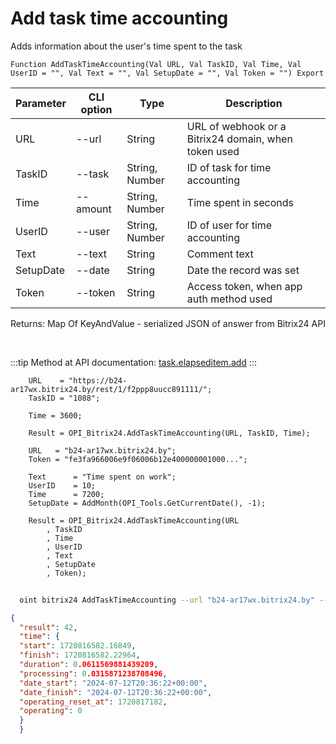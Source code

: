 ﻿---
sidebar_position: 1
---

# Add task time accounting
 Adds information about the user's time spent to the task



`Function AddTaskTimeAccounting(Val URL, Val TaskID, Val Time, Val UserID = "", Val Text = "", Val SetupDate = "", Val Token = "") Export`

  | Parameter | CLI option | Type | Description |
  |-|-|-|-|
  | URL | --url | String | URL of webhook or a Bitrix24 domain, when token used |
  | TaskID | --task | String, Number | ID of task for time accounting |
  | Time | --amount | String, Number | Time spent in seconds |
  | UserID | --user | String, Number | ID of user for time accounting |
  | Text | --text | String | Comment text |
  | SetupDate | --date | String | Date the record was set |
  | Token | --token | String | Access token, when app auth method used |

  
  Returns:  Map Of KeyAndValue - serialized JSON of answer from Bitrix24 API

<br/>

:::tip
Method at API documentation: [task.elapseditem.add](https://dev.1c-bitrix.ru/rest_help/tasks/task/elapseditem/add.php)
:::
<br/>


```bsl title="Code example"
    URL    = "https://b24-ar17wx.bitrix24.by/rest/1/f2ppp8uucc891111/";
    TaskID = "1088";

    Time = 3600;

    Result = OPI_Bitrix24.AddTaskTimeAccounting(URL, TaskID, Time);

    URL   = "b24-ar17wx.bitrix24.by";
    Token = "fe3fa966006e9f06006b12e400000001000...";

    Text      = "Time spent on work";
    UserID    = 10;
    Time      = 7200;
    SetupDate = AddMonth(OPI_Tools.GetCurrentDate(), -1);

    Result = OPI_Bitrix24.AddTaskTimeAccounting(URL
        , TaskID
        , Time
        , UserID
        , Text
        , SetupDate
        , Token);
```



```sh title="CLI command example"
    
  oint bitrix24 AddTaskTimeAccounting --url "b24-ar17wx.bitrix24.by" --task "1088" --amount "7200" --user "10" --text "Time spent on work" --date %date% --token "fe3fa966006e9f06006b12e400000001000..."

```

```json title="Result"
{
  "result": 42,
  "time": {
  "start": 1720816582.16849,
  "finish": 1720816582.22964,
  "duration": 0.0611569881439209,
  "processing": 0.0315871238708496,
  "date_start": "2024-07-12T20:36:22+00:00",
  "date_finish": "2024-07-12T20:36:22+00:00",
  "operating_reset_at": 1720817182,
  "operating": 0
  }
  }
```
